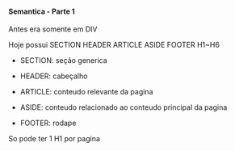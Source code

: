 #### Semantica - Parte 1

Antes era somente em DIV

Hoje possui SECTION HEADER ARTICLE ASIDE FOOTER H1~H6

- SECTION: seção generica

- HEADER: cabeçalho

- ARTICLE: conteudo relevante da pagina

- ASIDE: conteudo relacionado ao conteudo principal da pagina

- FOOTER: rodape 

So pode ter 1 H1 por pagina





